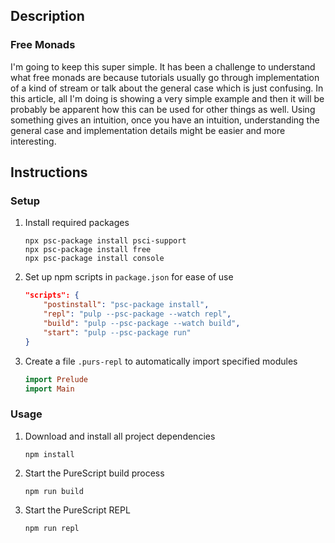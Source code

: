 ## Description
### Free Monads
I'm going to keep this super simple. It has been a challenge to understand what free monads are because tutorials usually go through implementation of a kind of stream or talk about the general case which is just confusing. In this article, all I'm doing is showing a very simple example and then it will be probably be apparent how this can be used for other things as well. Using something gives an intuition, once you have an intuition, understanding the general case and implementation details might be easier and more interesting.
## Instructions
### Setup
1. Install required packages
    ```
    npx psc-package install psci-support
    npx psc-package install free
    npx psc-package install console
    ```
1. Set up npm scripts in `package.json` for ease of use
    ```json
    "scripts": {
        "postinstall": "psc-package install",
        "repl": "pulp --psc-package --watch repl",
        "build": "pulp --psc-package --watch build",
        "start": "pulp --psc-package run"
    }
    ```
1. Create a file `.purs-repl` to automatically import specified modules
    ```purescript
    import Prelude
    import Main
    ```
### Usage
1. Download and install all project dependencies
    ```
    npm install
    ```
1. Start the PureScript build process
    ```
    npm run build
    ```
1. Start the PureScript REPL
    ```
    npm run repl
    ```